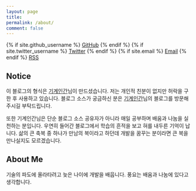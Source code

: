 ```yaml
---
layout: page
title:
permalink: /about/
comment: false
---
```


<div class="contact">
{% if site.github_username %}
        <a href="https://github.com/{{ site.github_username }}">GitHub</a>
{% endif %}
{% if site.twitter_username %}
        <a href="https://twitter.com/{{ site.twitter_username }}">Twitter</a>
{% endif %}
{% if site.email %}
        <a href="mailto:{{ site.email }}">Email</a>
{% endif %}
        <a href="{{ "/feed.xml" | prepend: site.baseurl }}">RSS</a>
</div>

## Notice

이 블로그의 형식은 [기계인간](https://github.com/johngrib/johngrib-jekyll-skeleton)님이 만드셨습니다. 저는 개인적 친분이 없지만 허락을 구한 후 사용하고 있습니다. 블로그 소스가 궁금하신 분은 [기계인간](https://github.com/johngrib/johngrib-jekyll-skeleton)님의 블로그를 방문해주시길 부탁드립니다.

또한 기계인간님은 단순 블로그 소스 공유자가 아니라 매일 공부하며 배움과 나눔을 실천하는 분입니다. 우연히 들어간 블로그에서 학습의 흔적을 보고 혀를 내두른 기억이 납니다. 삶의 큰 축복 중 하나가 만남의 복이라고 하던데 개발을 꿈꾸는 분이라면 큰 복을 만나실지도 모르겠습니다.

## About Me

기술의 파도에 올라타려고 늦은 나이에 개발을 배웁니다. 풍요는 배움과 나눔에 있다고 생각합니다. 
